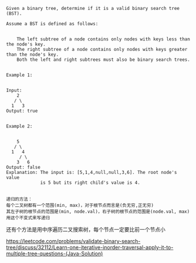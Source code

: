 ```
Given a binary tree, determine if it is a valid binary search tree (BST).

Assume a BST is defined as follows:


	The left subtree of a node contains only nodes with keys less than the node's key.
	The right subtree of a node contains only nodes with keys greater than the node's key.
	Both the left and right subtrees must also be binary search trees.


Example 1:


Input:
    2
   / \
  1   3
Output: true


Example 2:


    5
   / \
  1   4
     / \
    3   6
Output: false
Explanation: The input is: [5,1,4,null,null,3,6]. The root node's value
             is 5 but its right child's value is 4.


递归的方法：
每个二叉树都有一个范围(min, max)，对于根节点而言是(负无穷,正无穷)
其左子树的根节点的范围是(min, node.val)，右子树的根节点的范围是(node.val, max)
用这个不变式来写递归

```
还有个方法是用中序遍历二叉搜索树，每个节点一定要比前一个节点小

https://leetcode.com/problems/validate-binary-search-tree/discuss/32112/Learn-one-iterative-inorder-traversal-apply-it-to-multiple-tree-questions-(Java-Solution)
